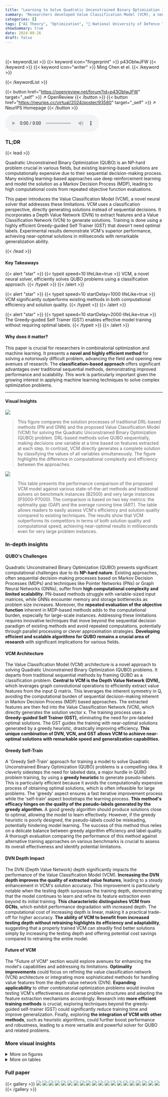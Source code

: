 ```yaml
---
title: "Learning to Solve Quadratic Unconstrained Binary Optimization in a Classification Way"
summary: "Researchers developed Value Classification Model (VCM), a neural solver that swiftly solves quadratic unconstrained binary optimization (QUBO) problems by directly generating solutions using a classif..."
categories: []
tags: ["AI Theory", "Optimization", "🏢 National University of Defence Technology",]
showSummary: true
date: 2024-09-26
draft: false
---
```


<br>

{{< keywordList >}}
{{< keyword icon="fingerprint" >}} p43ObIwJFW {{< /keyword >}}
{{< keyword icon="writer" >}} Ming Chen et el. {{< /keyword >}}
 
{{< /keywordList >}}

{{< button href="https://openreview.net/forum?id=p43ObIwJFW" target="_self" >}}
↗ OpenReview
{{< /button >}}
{{< button href="https://neurips.cc/virtual/2024/poster/93580" target="_self" >}}
↗ NeurIPS Homepage
{{< /button >}}


<audio controls>
    <source src="https://ai-paper-reviewer.com/p43ObIwJFW/podcast.wav" type="audio/wav">
    Your browser does not support the audio element.
</audio>


### TL;DR


{{< lead >}}

Quadratic Unconstrained Binary Optimization (QUBO) is an NP-hard problem crucial in various fields, but existing learning-based solutions are computationally expensive due to their sequential decision-making process.  Many existing learning-based approaches use deep reinforcement learning and model the solution as a Markov Decision Process (MDP), leading to high computational costs from repeated objective function evaluations.

This paper introduces the Value Classification Model (VCM), a novel neural solver that addresses these limitations. VCM uses a classification perspective, directly generating solutions instead of sequential decisions.  It incorporates a Depth Value Network (DVN) to extract features and a Value Classification Network (VCN) to generate solutions.  Training is done using a highly efficient Greedy-guided Self Trainer (GST) that doesn't need optimal labels.  Experimental results demonstrate VCM's superior performance, achieving near-optimal solutions in milliseconds with remarkable generalization ability.

{{< /lead >}}


#### Key Takeaways

{{< alert "star" >}}
{{< typeit speed=10 lifeLike=true >}} VCM, a novel neural solver, efficiently solves QUBO problems using a classification approach. {{< /typeit >}}
{{< /alert >}}

{{< alert "star" >}}
{{< typeit speed=10 startDelay=1000 lifeLike=true >}} VCM significantly outperforms existing methods in both computational efficiency and solution quality. {{< /typeit >}}
{{< /alert >}}

{{< alert "star" >}}
{{< typeit speed=10 startDelay=2000 lifeLike=true >}} The Greedy-guided Self Trainer (GST) enables effective model training without requiring optimal labels. {{< /typeit >}}
{{< /alert >}}

#### Why does it matter?
This paper is crucial for researchers in combinatorial optimization and machine learning.  It presents a **novel and highly efficient method** for solving a notoriously difficult problem, advancing the field and opening new avenues of research. The **classification-based approach** offers significant advantages over traditional sequential methods, demonstrating improved performance and scalability. This work is particularly important given the growing interest in applying machine learning techniques to solve complex optimization problems.

------
#### Visual Insights



![](https://ai-paper-reviewer.com/p43ObIwJFW/figures_3_1.jpg)

> This figure compares the solution processes of traditional DRL-based methods (PN and GNN) and the proposed Value Classification Model (VCM) for solving the Quadratic Unconstrained Binary Optimization (QUBO) problem.  DRL-based methods solve QUBO sequentially, making decisions one variable at a time based on features extracted at each step.  In contrast, VCM directly generates a complete solution by classifying the values of all variables simultaneously.  The figure highlights the difference in computational complexity and efficiency between the approaches.





![](https://ai-paper-reviewer.com/p43ObIwJFW/tables_6_1.jpg)

> This table presents the performance comparison of the proposed VCM model against various state-of-the-art methods and traditional solvers on benchmark instances (B2500) and very large instances (P3000-P7000). The comparison is based on two key metrics: the optimality gap (GAP) and the average running time (ART).  The table allows readers to easily assess VCM's efficiency and solution quality compared to existing techniques. The results show that VCM outperforms its competitors in terms of both solution quality and computational speed, achieving near-optimal results in milliseconds even for very large problem instances.





### In-depth insights


#### QUBO's Challenges
Quadratic Unconstrained Binary Optimization (QUBO) presents significant computational challenges due to its **NP-hard nature**.  Existing approaches, often sequential decision-making processes based on Markov Decision Processes (MDPs) and techniques like Pointer Networks (PNs) or Graph Neural Networks (GNNs), suffer from **high computational complexity and limited scalability**.  PN-based methods struggle with variable-sized input matrices, while GNNs encounter memory and storage bottlenecks as problem size increases.  Moreover, the **repeated evaluation of the objective function** inherent in MDP-based methods adds to the computational burden, especially for large-scale instances.  Addressing these limitations requires innovative techniques that move beyond the sequential decision paradigm of existing methods and avoid repeated computations,  potentially through parallel processing or clever approximation strategies.  **Developing efficient and scalable algorithms for QUBO remains a crucial area of research** with significant implications for various fields.

#### VCM Architecture
The Value Classification Model (VCM) architecture is a novel approach to solving Quadratic Unconstrained Binary Optimization (QUBO) problems. It departs from traditional sequential methods by framing QUBO as a classification problem.  **Central to VCM is the Depth Value Network (DVN),** which leverages graph convolutional operations to efficiently extract value features from the input Q matrix.  This leverages the inherent symmetry in Q, avoiding the computational burden of sequential decision-making inherent in Markov Decision Process (MDP) based approaches. The extracted features are then fed into the Value Classification Network (VCN), which directly generates the solution vector x.  The training process uses a **Greedy-guided Self Trainer (GST),** eliminating the need for pre-labeled optimal solutions. The GST guides the training with near-optimal solutions generated by a greedy heuristic, drastically improving efficiency.  **This unique combination of DVN, VCN, and GST allows VCM to achieve near-optimal solutions with remarkable speed and generalization capabilities.**

#### Greedy Self-Train
A 'Greedy Self-Train' approach for training a model to solve Quadratic Unconstrained Binary Optimization (QUBO) problems is a compelling idea.  It cleverly sidesteps the need for labeled data, a major hurdle in QUBO problem training, by using a **greedy heuristic** to generate pseudo-labels. This is particularly efficient because it avoids the computationally expensive process of obtaining optimal solutions, which is often infeasible for large problems. The 'greedy' aspect ensures a fast iterative improvement process while the 'self-train' aspect bootstraps the learning process.  **This method's efficacy hinges on the quality of the pseudo-labels generated by the greedy algorithm.**  A good greedy algorithm should produce solutions close to optimal, allowing the model to learn effectively.  However, if the greedy heuristic is poorly designed, the pseudo-labels could be misleading, potentially hindering model learning.  The success of this method thus relies on a delicate balance between greedy algorithm efficiency and label quality.  A thorough evaluation comparing the performance of this method against alternative training approaches on various benchmarks is crucial to assess its overall effectiveness and identify potential limitations.

#### DVN Depth Impact
The DVN (Depth Value Network) depth significantly impacts the performance of the Value Classification Model (VCM).  **Increasing the DVN depth improves the quality of extracted value features**, leading to a steady enhancement in VCM's solution accuracy.  This improvement is particularly notable when the testing depth surpasses the training depth, demonstrating that the model continues to learn and refine its feature extraction even beyond its initial training.  **This characteristic distinguishes VCM from GCNs**, which exhibit performance degradation with increased depth.  The computational cost of increasing depth is linear, making it a practical trade-off for higher accuracy.  **The ability of VCM to benefit from increased testing depth without retraining highlights its efficiency and adaptability**, suggesting that a properly trained VCM can steadily find better solutions simply by increasing the testing depth and offering potential cost savings compared to retraining the entire model.

#### Future of VCM
The "Future of VCM" section would explore avenues for enhancing the model's capabilities and addressing its limitations.  **Optimality improvements** could focus on refining the value classification network (VCN) architecture or integrating more sophisticated methods for handling value features from the depth value network (DVN).  **Expanding applicability** to other combinatorial optimization problems would involve testing VCM's effectiveness on diverse problem structures and adapting the feature extraction mechanisms accordingly.  Research into **more efficient training methods** is crucial; exploring techniques beyond the greedy-guided self-trainer (GST) could significantly reduce training time and improve generalization.  Finally, exploring **the integration of VCM with other methods**, such as heuristic algorithms, could further boost performance and robustness, leading to a more versatile and powerful solver for QUBO and related problems.


### More visual insights

<details>
<summary>More on figures
</summary>


![](https://ai-paper-reviewer.com/p43ObIwJFW/figures_4_1.jpg)

> The figure illustrates the workflow of the Greedy-guided Self Trainer (GST).  It starts with input problem instances (Q1 to QNdata). These are fed into the Depth Value Network (DVN) and Value Classification Network (VCN) which produce an initial solution. This solution's objective function value (OFV) is calculated.  The Batch Greedy Flip (BGF) algorithm then iteratively refines the solution. The OFV and the refined solution are used to calculate a Binary Cross Entropy (BCE) Loss, and this loss is used to update the DVN and VCN weights in a training loop.  The best solution obtained across all training epochs is stored as a Historical Best Solution and fed back into the next training cycle. The entire process is self-supervised, meaning it learns without needing pre-labeled optimal solutions.


![](https://ai-paper-reviewer.com/p43ObIwJFW/figures_7_1.jpg)

> This figure compares the solution processes of traditional Deep Reinforcement Learning (DRL) models using Pointer Networks (PN) or Graph Neural Networks (GNN) with the proposed Value Classification Model (VCM).  DRL methods sequentially build solutions by making decisions based on learned embeddings at each step.  In contrast, VCM directly generates complete solutions through a classification approach.


![](https://ai-paper-reviewer.com/p43ObIwJFW/figures_7_2.jpg)

> This figure compares the solution processes of traditional DRL-based methods (PN and GNN) and the proposed VCM for solving the QUBO problem.  DRL methods build solutions step-by-step, making sequential decisions based on environmental embeddings. In contrast, VCM directly generates a complete solution through a single classification process, significantly improving efficiency.


![](https://ai-paper-reviewer.com/p43ObIwJFW/figures_8_1.jpg)

> This figure shows the training curves of various training methods for the VCM model at instance size 50.  The methods compared include an unsupervised training method (UnS), supervised learning with optimal labels (LHB), supervised learning with labels generated by the current VCM-BGF (LGF), and the proposed Greedy-guided Self Trainer (GST). The figure demonstrates that the GST outperforms other methods in both efficiency and stability, achieving similar performance to LHB while requiring fewer epochs and maintaining consistent performance compared to the fluctuating results of UnS and LGF.


![](https://ai-paper-reviewer.com/p43ObIwJFW/figures_8_2.jpg)

> This figure shows the generalization ability of the Value Classification Model (VCM) and its enhanced version VCM-BGF across different dataset sizes.  The x-axis represents the different datasets used, and the y-axis shows the average OFV gap (%). The bars represent the performance of VCM and VCM-BGF on these datasets. The figure demonstrates that even when trained on small datasets, VCM and VCM-BGF maintain good performance on larger datasets. The results indicate remarkable generalization ability.


![](https://ai-paper-reviewer.com/p43ObIwJFW/figures_8_3.jpg)

> This figure compares the solution processes of traditional deep reinforcement learning (DRL) based methods, specifically those using Pointer Networks (PN) or Graph Neural Networks (GNN), with the proposed Value Classification Model (VCM).  DRL methods solve QUBO problems sequentially, making decisions step-by-step and updating the solution iteratively.  In contrast, VCM directly generates the solution in one step via a classification approach.


![](https://ai-paper-reviewer.com/p43ObIwJFW/figures_13_1.jpg)

> This figure compares the solution processes of traditional Deep Reinforcement Learning (DRL) models using Pointer Networks (PN) or Graph Neural Networks (GNN) with the proposed Value Classification Model (VCM).  DRL methods solve the Quadratic Unconstrained Binary Optimization (QUBO) problem sequentially, making a series of decisions to flip individual binary variables.  Each decision requires evaluating the impact of the flip on the objective function. VCM, in contrast, solves QUBO in a single classification step, directly predicting the optimal values of all variables simultaneously without sequential decision-making.


![](https://ai-paper-reviewer.com/p43ObIwJFW/figures_13_2.jpg)

> This figure compares the solution processes of traditional Deep Reinforcement Learning (DRL) methods and the proposed Value Classification Model (VCM).  DRL methods, using Pointer Networks (PN) or Graph Neural Networks (GNNs), iteratively build solutions by making sequential decisions based on learned embeddings. In contrast, VCM directly generates the entire solution in one step via classification, significantly improving efficiency.


![](https://ai-paper-reviewer.com/p43ObIwJFW/figures_14_1.jpg)

> This figure compares the processes of traditional DRL-based methods (PN and GNN) and the proposed Value Classification Model (VCM) for solving the QUBO problem.  DRL methods solve QUBO sequentially, making decisions step-by-step, evaluating the impact of each decision on the objective function. In contrast, the VCM generates a complete solution directly using a classification approach, significantly improving computational efficiency.


![](https://ai-paper-reviewer.com/p43ObIwJFW/figures_16_1.jpg)

> This figure compares the solution processes of traditional Deep Reinforcement Learning (DRL) methods (using Pointer Networks (PN) or Graph Neural Networks (GNN)) and the proposed Value Classification Model (VCM). DRL methods solve the Quadratic Unconstrained Binary Optimization (QUBO) problem sequentially, making decisions step-by-step based on embeddings of problem data. In contrast, the VCM directly generates a complete solution through a classification process, significantly improving efficiency.


![](https://ai-paper-reviewer.com/p43ObIwJFW/figures_17_1.jpg)

> This figure compares the solution processes of traditional Deep Reinforcement Learning (DRL) models (PN and GNN-based) with the proposed Value Classification Model (VCM). DRL models solve the QUBO problem sequentially, making decisions step-by-step based on embedding features. In contrast, the VCM solves the problem directly in a classification way, providing all solution variables simultaneously. The figure highlights the fundamental difference in efficiency and approach between these methods.


![](https://ai-paper-reviewer.com/p43ObIwJFW/figures_19_1.jpg)

> This figure compares the solution processes of traditional deep reinforcement learning (DRL) based models for solving Quadratic Unconstrained Binary Optimization (QUBO) problems with the proposed Value Classification Model (VCM).  DRL models, using either Pointer Networks (PN) or Graph Neural Networks (GNN), build solutions step-by-step, making decisions at each step based on learned embeddings. In contrast, VCM directly generates a complete solution via a classification approach. The figure visually illustrates this difference in the solution process, emphasizing VCM's efficiency and directness.


![](https://ai-paper-reviewer.com/p43ObIwJFW/figures_19_2.jpg)

> This figure compares the processes of traditional Deep Reinforcement Learning (DRL) based methods (using Pointer Networks or Graph Neural Networks) and the proposed Value Classification Model (VCM) for solving the Quadratic Unconstrained Binary Optimization (QUBO) problem.  DRL methods solve QUBO sequentially, making decisions one variable at a time, while VCM solves it directly through a single classification step, significantly improving efficiency.


![](https://ai-paper-reviewer.com/p43ObIwJFW/figures_20_1.jpg)

> This figure compares the solution processes of traditional deep reinforcement learning (DRL) models, which use pointer networks (PN) or graph neural networks (GNN), and the proposed Value Classification Model (VCM).  DRL models solve QUBO problems sequentially by making decisions at each step, which are guided by learned embeddings of the problem's structure. This sequential process can be computationally expensive. In contrast, VCM directly generates the full solution in a single classification step, which significantly increases computational efficiency.


![](https://ai-paper-reviewer.com/p43ObIwJFW/figures_20_2.jpg)

> This figure compares the solution processes of traditional Deep Reinforcement Learning (DRL) based methods (PN and GNN) and the proposed Value Classification Model (VCM).  DRL methods solve QUBO problems sequentially, making decisions step-by-step.  In contrast, VCM solves the problem by directly generating a classification-based solution in a single step, significantly improving efficiency.


![](https://ai-paper-reviewer.com/p43ObIwJFW/figures_21_1.jpg)

> This figure compares the solution processes of traditional Deep Reinforcement Learning (DRL) models (PN and GNN-based) with the proposed Value Classification Model (VCM).  DRL methods solve the problem sequentially by making decisions at each step, evaluating the impact of each action on the objective function. In contrast, VCM directly generates a complete solution through a classification process, which avoids the repeated evaluations of objective function values that are computationally costly in the DRL approaches. The figure highlights the different components and workflows of the two types of methods, illustrating VCM's efficiency and innovation.


![](https://ai-paper-reviewer.com/p43ObIwJFW/figures_22_1.jpg)

> This figure compares the solution processes of traditional Deep Reinforcement Learning (DRL) based models and the proposed Value Classification Model (VCM) for solving Quadratic Unconstrained Binary Optimization (QUBO) problems.  DRL methods, using either Pointer Networks (PN) or Graph Neural Networks (GNN), build solutions step-by-step, making sequential decisions at each step based on learned embeddings of the problem's state. In contrast, the VCM directly generates a complete solution through a single classification step, eliminating the iterative decision-making process of DRL approaches.  The visual representation highlights the key difference in approach, showing the sequential steps of DRL models versus the direct solution output of VCM.


![](https://ai-paper-reviewer.com/p43ObIwJFW/figures_23_1.jpg)

> The figure illustrates the working mechanism of the Greedy-guided Self Trainer (GST). It shows how the GST uses a VCM (Value Classification Model), a BGF (Batch Greedy Flip) algorithm, and an HB (Historical Best Solution) set to iteratively improve solutions. The VCM generates an initial solution, which is then refined by the BGF algorithm to find better solutions. These improved solutions are then stored in the HB set, which provides labels for the next training iteration. This iterative process continues until satisfactory performance is achieved.


![](https://ai-paper-reviewer.com/p43ObIwJFW/figures_24_1.jpg)

> This figure compares the performance of GCN and VCM in terms of the optimal OFV gap achieved during training.  The x-axis represents the training depth (for VCM) or the number of layers (for GCN), while the y-axis shows the optimal OFV gap (%).  The graph illustrates that VCM demonstrates significantly better performance and stability compared to GCN as the training depth/number of layers increases. The optimal OFV gap for VCM remains consistently low, while it increases significantly for GCN, highlighting VCM's advantage in this aspect.


</details>




<details>
<summary>More on tables
</summary>


![](https://ai-paper-reviewer.com/p43ObIwJFW/tables_17_1.jpg)
> This table presents the performance comparison of the proposed Value Classification Model (VCM) against various state-of-the-art algorithms on benchmark instances (B2500) and well-known instances (P3000, P4000, P5000, P6000, P7000). The comparison is based on two key metrics: the optimality gap (GAP) and the average running time (ART). The results showcase VCM's superior performance in terms of both solution quality and computational efficiency across different instance sizes.  It highlights VCM's remarkable generalization ability, achieving near-optimal solutions within milliseconds even on very large instances.

![](https://ai-paper-reviewer.com/p43ObIwJFW/tables_18_1.jpg)
> This table presents the performance comparison of different algorithms on benchmark datasets (B) and well-known instances (P).  The algorithms include various heuristic methods, learning-based sequential decision models, and the proposed VCM model. For each algorithm, the table reports the average optimality gap (percentage difference from the optimal solution) and average runtime (in milliseconds). The results show that the VCM model significantly outperforms other methods in terms of both solution quality and computational efficiency. Notably, the VCM model trained on smaller instances exhibits remarkable generalization ability when applied to larger instances.

![](https://ai-paper-reviewer.com/p43ObIwJFW/tables_18_2.jpg)
> This table presents the performance comparison of various algorithms, including the proposed VCM and several baselines (e.g., Gurobi, DRLH, PI-GNN) on benchmark datasets (B) and large-scale instances (P). It shows the optimality gap (%) and average running time (ms) achieved by each method, highlighting the superior performance of the VCM in terms of both solution quality and computational efficiency.

![](https://ai-paper-reviewer.com/p43ObIwJFW/tables_21_1.jpg)
> This table presents the performance comparison of various algorithms (DIAG, SR, VCM variants, BGF, DRLH-B, S2V-DQN-B, ECO-DQN-B, PI-GNN variants, Gurobi with 1-second and 1-hour time limits, VCM-BGF-HB) on benchmark datasets (B2500(10)) and well-known instances (P3000(5), P4000(5), P5000(5), P6000(3), P7000(3)).  The comparison metrics are the optimality gap (%) and the average running time in milliseconds (ms). It showcases the superior performance of the proposed VCM in terms of both solution quality and computational efficiency.

![](https://ai-paper-reviewer.com/p43ObIwJFW/tables_21_2.jpg)
> This table presents the performance comparison of various algorithms (DIAG, SR, VCM variations, BGF, DRLH-B, S2V-DQN-B, ECO-DQN-B, PI-GNN variations, Gurobi) on benchmark datasets (B2500(10)) and large-scale, well-known instances (P sets).  The comparison is done using the OFV gap (%) (difference from the optimal OFV) and average running time (ART in milliseconds).  The results demonstrate the superior performance of the proposed VCM in terms of both solution quality and efficiency.

![](https://ai-paper-reviewer.com/p43ObIwJFW/tables_22_1.jpg)
> This table presents the results of the proposed Value Classification Model (VCM) and other methods on benchmark and well-known instances.  For each dataset, it shows the average optimality gap (GAP) and the average running time (ART). It allows to compare VCM against a range of baselines including exact methods (Gurobi), heuristic methods (Diag, SR, BGF), learning-based sequential decision methods (DRLH-B, S2V-DQN-B, ECO-DQN-B), and a physics-inspired neural solver (PI-GNN).  The results highlight VCM's superior performance in terms of both solution quality and speed.

![](https://ai-paper-reviewer.com/p43ObIwJFW/tables_22_2.jpg)
> This table presents the performance comparison of various algorithms on benchmark instances (B) and well-known instances (P) of different sizes.  The algorithms are compared based on the average optimality gap (percentage deviation from the optimal solution) and the average running time (in milliseconds).  The table shows the performance of various heuristic methods, learning-based methods (including the proposed VCM and its variants), and an exact solver (Gurobi). The results highlight the VCM's superior performance in terms of both solution quality and computational efficiency, especially for larger instances.

![](https://ai-paper-reviewer.com/p43ObIwJFW/tables_22_3.jpg)
> This table presents the results of the DVN depth experiment. It shows the average gap and average running time (ART) on benchmarks B2500(10) for various testing depths (10, 20, 30, 40, 50, 100, 200, and 300) and training depths (10, 20, 30, 40, 50, and 100). The results demonstrate the impact of increasing testing and training depths on the model's performance.

![](https://ai-paper-reviewer.com/p43ObIwJFW/tables_23_1.jpg)
> This table presents the performance comparison of various algorithms (including the proposed VCM and its variants, baseline methods, and state-of-the-art learning-based approaches) on benchmark and well-known QUBO instances.  The metrics used for evaluation are the optimality gap (percentage deviation from the optimal solution) and the average running time (in milliseconds). The table showcases the superior performance of the VCM in terms of both solution quality and computational efficiency across different problem sizes.

![](https://ai-paper-reviewer.com/p43ObIwJFW/tables_24_1.jpg)
> This table presents the performance comparison of different algorithms on benchmark datasets (B) and well-known instances (P). The results are compared in terms of the optimality gap (percentage difference from the optimal solution) and the average running time (in milliseconds).  The algorithms compared include various heuristic methods, learning-based sequential decision models and the proposed VCM at different training depths.  The optimal solution values are provided as a baseline for comparison.

</details>




### Full paper

{{< gallery >}}
<img src="https://ai-paper-reviewer.com/p43ObIwJFW/1.png" class="grid-w50 md:grid-w33 xl:grid-w25" />
<img src="https://ai-paper-reviewer.com/p43ObIwJFW/2.png" class="grid-w50 md:grid-w33 xl:grid-w25" />
<img src="https://ai-paper-reviewer.com/p43ObIwJFW/3.png" class="grid-w50 md:grid-w33 xl:grid-w25" />
<img src="https://ai-paper-reviewer.com/p43ObIwJFW/4.png" class="grid-w50 md:grid-w33 xl:grid-w25" />
<img src="https://ai-paper-reviewer.com/p43ObIwJFW/5.png" class="grid-w50 md:grid-w33 xl:grid-w25" />
<img src="https://ai-paper-reviewer.com/p43ObIwJFW/6.png" class="grid-w50 md:grid-w33 xl:grid-w25" />
<img src="https://ai-paper-reviewer.com/p43ObIwJFW/7.png" class="grid-w50 md:grid-w33 xl:grid-w25" />
<img src="https://ai-paper-reviewer.com/p43ObIwJFW/8.png" class="grid-w50 md:grid-w33 xl:grid-w25" />
<img src="https://ai-paper-reviewer.com/p43ObIwJFW/9.png" class="grid-w50 md:grid-w33 xl:grid-w25" />
<img src="https://ai-paper-reviewer.com/p43ObIwJFW/10.png" class="grid-w50 md:grid-w33 xl:grid-w25" />
<img src="https://ai-paper-reviewer.com/p43ObIwJFW/11.png" class="grid-w50 md:grid-w33 xl:grid-w25" />
<img src="https://ai-paper-reviewer.com/p43ObIwJFW/12.png" class="grid-w50 md:grid-w33 xl:grid-w25" />
<img src="https://ai-paper-reviewer.com/p43ObIwJFW/13.png" class="grid-w50 md:grid-w33 xl:grid-w25" />
<img src="https://ai-paper-reviewer.com/p43ObIwJFW/14.png" class="grid-w50 md:grid-w33 xl:grid-w25" />
<img src="https://ai-paper-reviewer.com/p43ObIwJFW/15.png" class="grid-w50 md:grid-w33 xl:grid-w25" />
<img src="https://ai-paper-reviewer.com/p43ObIwJFW/16.png" class="grid-w50 md:grid-w33 xl:grid-w25" />
<img src="https://ai-paper-reviewer.com/p43ObIwJFW/17.png" class="grid-w50 md:grid-w33 xl:grid-w25" />
<img src="https://ai-paper-reviewer.com/p43ObIwJFW/18.png" class="grid-w50 md:grid-w33 xl:grid-w25" />
<img src="https://ai-paper-reviewer.com/p43ObIwJFW/19.png" class="grid-w50 md:grid-w33 xl:grid-w25" />
<img src="https://ai-paper-reviewer.com/p43ObIwJFW/20.png" class="grid-w50 md:grid-w33 xl:grid-w25" />
{{< /gallery >}}